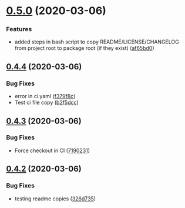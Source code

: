 # [0.5.0](https://github.com/sarkahn/test_actions/compare/v0.4.4...v0.5.0) (2020-03-06)


### Features

* added steps in bash script to copy README/LICENSE/CHANGELOG from project root to package root (if they exist) ([af65bd0](https://github.com/sarkahn/test_actions/commit/af65bd0665ad460462fc37fdb42e5e01411e90d7))

## [0.4.4](https://github.com/sarkahn/test_actions/compare/v0.4.3...v0.4.4) (2020-03-06)


### Bug Fixes

* error in ci.yaml ([f379f8c](https://github.com/sarkahn/test_actions/commit/f379f8c5609d3c3d22bcb40eee283ff8b17cfa60))
* Test ci file copy ([b2f5dcc](https://github.com/sarkahn/test_actions/commit/b2f5dcc9fb8014e84809def4ae10f12e3d2833a1))

## [0.4.3](https://github.com/sarkahn/test_actions/compare/v0.4.2...v0.4.3) (2020-03-06)


### Bug Fixes

* Force checkout in CI ([7190231](https://github.com/sarkahn/test_actions/commit/71902317d2d1f4b52bcb02c2dddadbf376e86d72))

## [0.4.2](https://github.com/sarkahn/test_actions/compare/v0.4.1...v0.4.2) (2020-03-06)


### Bug Fixes

* testing readme copies ([326d735](https://github.com/sarkahn/test_actions/commit/326d735431ce6447fdba675351341e4c59bca49f))
